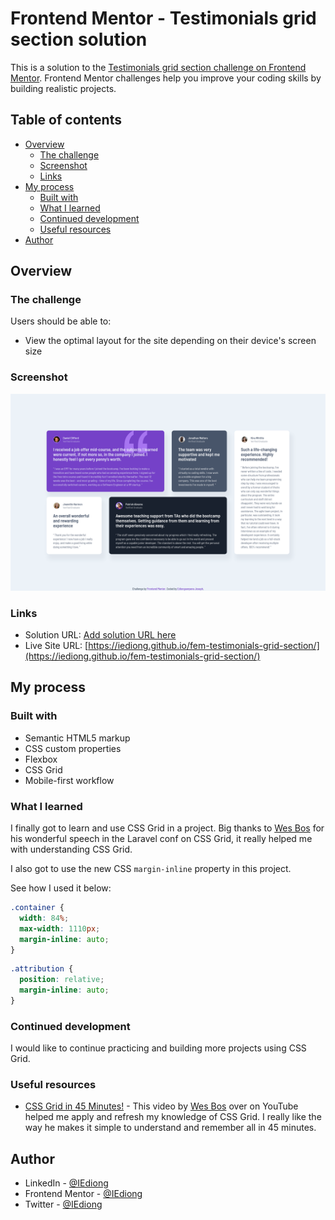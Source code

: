 # Frontend Mentor - Testimonials grid section solution

This is a solution to the [Testimonials grid section challenge on Frontend Mentor](https://www.frontendmentor.io/challenges/testimonials-grid-section-Nnw6J7Un7). Frontend Mentor challenges help you improve your coding skills by building realistic projects.

## Table of contents

- [Overview](#overview)
  - [The challenge](#the-challenge)
  - [Screenshot](#screenshot)
  - [Links](#links)
- [My process](#my-process)
  - [Built with](#built-with)
  - [What I learned](#what-i-learned)
  - [Continued development](#continued-development)
  - [Useful resources](#useful-resources)
- [Author](#author)

## Overview

### The challenge

Users should be able to:

- View the optimal layout for the site depending on their device's screen size

### Screenshot

![Desktop Screenshot](./assets/screenshots/desktop-screenshot.png)

### Links

- Solution URL: [Add solution URL here](https://your-solution-url.com)
- Live Site URL: [https://iediong.github.io/fem-testimonials-grid-section/](https://iediong.github.io/fem-testimonials-grid-section/)

## My process

### Built with

- Semantic HTML5 markup
- CSS custom properties
- Flexbox
- CSS Grid
- Mobile-first workflow

### What I learned

I finally got to learn and use CSS Grid in a project. Big thanks to [Wes Bos](https://github.com/wesbos) for his wonderful speech in the Laravel conf on CSS Grid, it really helped me with understanding CSS Grid.

I also got to use the new CSS `margin-inline` property in this project.

See how I used it below:

```css
.container {
  width: 84%;
  max-width: 1110px;
  margin-inline: auto;
}
```

```css
.attribution {
  position: relative;
  margin-inline: auto;
}
```

### Continued development

I would like to continue practicing and building more projects using CSS Grid.

### Useful resources

- [CSS Grid in 45 Minutes!](https://www.youtube.com/watch?v=DCZdCKjnBCs) - This video by [Wes Bos](https://www.youtube.com/channel/UCoebwHSTvwalADTJhps0emA) over on YouTube helped me apply and refresh my knowledge of CSS Grid. I really like the way he makes it simple to understand and remember all in 45 minutes.

## Author

- LinkedIn - [@IEdiong](https://www.linkedin.com/in/iediong)
- Frontend Mentor - [@IEdiong](https://www.frontendmentor.io/profile/iediong)
- Twitter - [@IEdiong](https://www.twitter.com/iediong)
